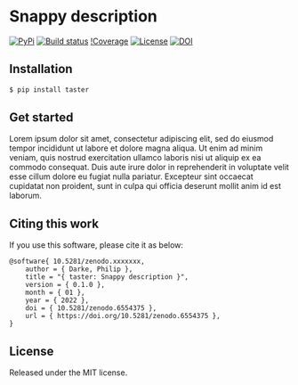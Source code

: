 # Snappy description

[![PyPi](https://img.shields.io/pypi/v/taster)](https://pypi.org/project/taster)
[![Build status](https://img.shields.io/github/workflow/status/philipdarke/taster/build.svg)](https://github.com/philipdarke/taster/actions/workflows/build.yml)
[!Coverage](https://philipdarke.com/taster/assets/coverage-badge.svg?dummy=8484744)
[![License](https://img.shields.io/github/license/philipdarke/taster.svg)](https://github.com/philipdarke/taster/blob/main/LICENSE)
[![DOI](https://zenodo.org/badge/DOI/10.5281/zenodo.6554375.svg)](https://doi.org/10.5281/zenodo.6554375)

## Installation

```bash
$ pip install taster
```

## Get started

Lorem ipsum dolor sit amet, consectetur adipiscing elit, sed do eiusmod tempor incididunt ut labore et dolore magna aliqua. Ut enim ad minim veniam, quis nostrud exercitation ullamco laboris nisi ut aliquip ex ea commodo consequat. Duis aute irure dolor in reprehenderit in voluptate velit esse cillum dolore eu fugiat nulla pariatur. Excepteur sint occaecat cupidatat non proident, sunt in culpa qui officia deserunt mollit anim id est laborum.

## Citing this work

If you use this software, please cite it as below:

```
@software{ 10.5281/zenodo.xxxxxxx,
    author = { Darke, Philip },
    title = "{ taster: Snappy description }",
    version = { 0.1.0 },
    month = { 01 },
    year = { 2022 },
    doi = { 10.5281/zenodo.6554375 },
    url = { https://doi.org/10.5281/zenodo.6554375 },
}
```

## License

Released under the MIT license.
